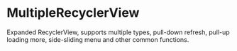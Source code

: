 # MultipleRecyclerView
Expanded RecyclerView, supports multiple types, pull-down refresh, pull-up loading more, side-sliding menu and other common functions.
